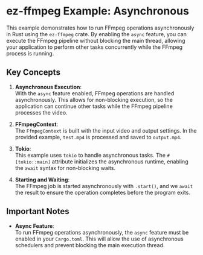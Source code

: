 # ez-ffmpeg Example: Asynchronous

This example demonstrates how to run FFmpeg operations asynchronously in Rust using the `ez-ffmpeg` crate. By enabling the `async` feature, you can execute the FFmpeg pipeline without blocking the main thread, allowing your application to perform other tasks concurrently while the FFmpeg process is running.

## Key Concepts

1. **Asynchronous Execution**:  
   With the `async` feature enabled, FFmpeg operations are handled asynchronously. This allows for non-blocking execution, so the application can continue other tasks while the FFmpeg pipeline processes the video.

2. **FFmpegContext**:  
   The `FfmpegContext` is built with the input video and output settings. In the provided example, `test.mp4` is processed and saved to `output.mp4`.

3. **Tokio**:  
   This example uses `tokio` to handle asynchronous tasks. The `#[tokio::main]` attribute initializes the asynchronous runtime, enabling the `await` syntax for non-blocking waits.

4. **Starting and Waiting**:  
   The FFmpeg job is started asynchronously with `.start()`, and we `await` the result to ensure the operation completes before the program exits.

## Important Notes

- **Async Feature**:  
  To run FFmpeg operations asynchronously, the `async` feature must be enabled in your `Cargo.toml`. This will allow the use of asynchronous schedulers and prevent blocking the main execution thread.